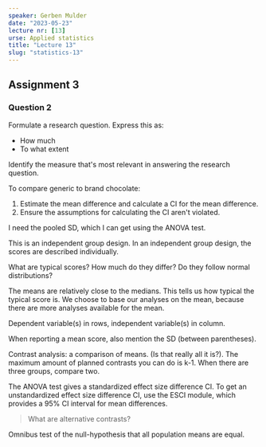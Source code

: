 ```yaml
---
speaker: Gerben Mulder
date: "2023-05-23"
lecture nr: [13]
urse: Applied statistics
title: "Lecture 13"
slug: "statistics-13"
---
```


## Assignment 3

### Question 2

Formulate a research question. Express this as:
- How much
- To what extent

Identify the measure that's most relevant in answering the research question.

To compare generic to brand chocolate:

1. Estimate the mean difference and calculate a CI for the mean difference.
2. Ensure the assumptions for calculating the CI aren't violated.

I need the pooled SD, which I can get using the ANOVA test.

This is an independent group design. In an independent group design, the scores are described individually. 

What are typical scores? How much do they differ? Do they follow normal distributions? 

The means are relatively close to the medians. This tells us how typical the typical score is. We choose to base our analyses on the mean, because there are more analyses available for the mean. 

Dependent variable(s) in rows, independent variable(s) in column.

When reporting a mean score, also mention the SD (between parentheses).

Contrast analysis: a comparison of means. (Is that really all it is?). The maximum amount of planned contrasts you can do is k-1. When there are three groups, compare two.

The ANOVA test gives a standardized effect size difference CI. To get an unstandardized effect size difference CI, use the ESCI module, which provides a 95% CI interval for mean differences. 

> What are alternative contrasts?

Omnibus test of the null-hypothesis that all population means are equal. 
